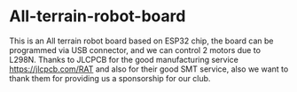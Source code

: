 # All-terrain-robot-board
This is an All terrain robot board based on ESP32 chip, the board can be programmed via USB connector, and we can control 2 motors due to L298N. Thanks to JLCPCB for the good manufacturing service https://jlcpcb.com/RAT and also for their good SMT service, also we want to thank them for providing us a sponsorship for our club.
